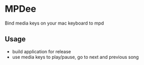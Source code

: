 # MPDee
Bind media keys on your mac keyboard to mpd

## Usage

- build application for release
- use media keys to play/pause, go to next and previous song
